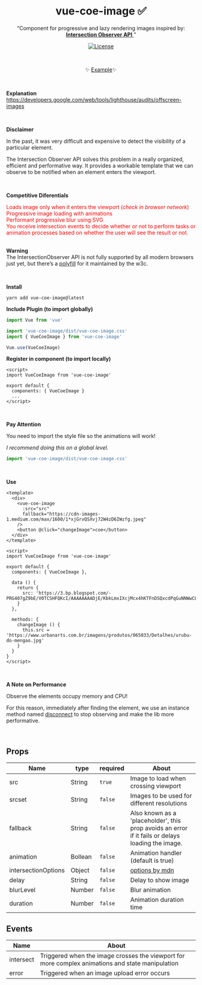 <h1 align="center">vue-coe-image ✅</h1>

<p align="center">
  <q>Component for progressive and lazy rendering images inspired by:
    <a href='https://developer.mozilla.org/docs/Web/API/Intersection_Observer_API'>
      <b>Intersection Observer API</b>
    </a>
  </q>
</p>

<p align="center">
  <a href="https://github.com/VitorLuizC/vue-data-tablee"><img src="https://img.shields.io/npm/l/vuelidation.svg" alt="License" target="_blank"></a>
</p>

<br>

<p align="center">
  ✨ <a href="https://codesandbox.io/s/github/viniazvd/vue-coe-image-example">Example</a>✨
</p>

<br>

**Explanation**
https://developers.google.com/web/tools/lighthouse/audits/offscreen-images

<br>

**Disclaimer**

In the past, it was very difficult and expensive to detect the visibility of a particular element.

The Intersection Observer API solves this problem in a really organized, efficient and performative way. 
It provides a workable template that we can observe to be notified when an element enters the viewport.

<br>

**Competitive Diferentials**
<ul style='margin: 0; padding: 0; color: red; list-style-type: none;'>
  <li>Loads image only when it enters the viewport (<i>check in browser network</i>)</li>
  <li>Progressive image loading with animations</li>
  <li>Performant progressive blur using SVG</li>
  <li>You receive intersection events to decide whether or not to perform tasks or animation processes based on whether the user will see the result or not.</li>
</ul>

<br>

**Warning**
<br>
The IntersectionObserver API is not fully supported by all modern browsers just yet, but there’s a [polyfill](https://github.com/w3c/IntersectionObserver/tree/master/polyfill) for it maintained by the w3c.

<br>

**Install**

`yarn add vue-coe-image@latest`


**Include Plugin (to import globally)**
```javascript
import Vue from 'vue'

import 'vue-coe-image/dist/vue-coe-image.css'
import { VueCoeImage } from 'vue-coe-image'

Vue.use(VueCoeImage)
```

**Register in component (to import locally)**
```vue
<script>
import VueCoeImage from 'vue-coe-image'

export default {
  components: { VueCoeImage }
  ...
</script>
```

<br>

**Pay Attention**
<p>You need to import the style file so the animations will work!</p>
<p><i>I recommend doing this on a global level.</i></p>

```javascript
import 'vue-coe-image/dist/vue-coe-image.css'
```

<br>

**Use**
```vue
<template>
  <div>
    <vue-coe-image
      :src="src"
      fallback="https://cdn-images-1.medium.com/max/1600/1*xjGrvQSXvj72W4zD6IWzfg.jpeg"
    />
    <button @click="changeImage">coe</button>
  </div>
</template>

<script>
import VueCoeImage from 'vue-coe-image'

export default {
  components: { VueCoeImage },

  data () {
    return {
      src: 'https://3.bp.blogspot.com/-PRG407gZ9bE/V0TCSHFQKcI/AAAAAAAADjE/KbkLmxIXcjMcx4hKTFnDSQxcdPqGuNNWwCLcB/s1600/flamengologo.png'
    }
  },

  methods: {
    changeImage () {
      this.src = 'https://www.urbanarts.com.br/imagens/produtos/065033/Detalhes/urubu-do-mengao.jpg'
    }
  }
}
</script>
```

<br>

**A Note on Performance**

<p>Observe the elements occupy memory and CPU!</p>

For this reason, immediately after finding the element, we use an instance method named [disconnect](https://developer.mozilla.org/en-US/docs/Web/API/IntersectionObserver/disconnect) to stop observing and make the lib more performative.


<br>

## Props

Name                |   type   | required | About
-----               | -------  | -------- | ------
src                 |  String  |  `true`  | Image to load when crossing viewport
srcset              |  String  |  `false` | Images to be used for different resolutions
fallback            |  String  |  `false` | Also known as a 'placeholder', this prop avoids an error if it fails or delays loading the image.
animation           |  Bollean |  `false` | Animation handler (default is true) 
intersectionOptions |  Object  |  `false` | [options by mdn](https://developer.mozilla.org/en-US/docs/Web/API/Intersection_Observer_API#Creating_an_intersection_observer)
delay               | String   |  `false` | Delay to show image
blurLevel           | Number   |  `false` | Blur animation
duration            | Number   |  `false` | Animation duration time


## Events

Name       | About
-----      | -----
intersect  | Triggered when the image crosses the viewport for more complex animations and state manipulation
error      | Triggered when an image upload error occurs

